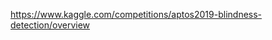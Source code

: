 [https://www.kaggle.com/competitions/aptos2019-blindness-detection/overview
](https://www.kaggle.com/datasets/grassknoted/asl-alphabet)
 
